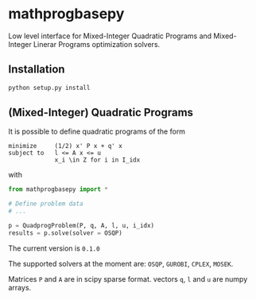 # mathprogbasepy
Low level interface for Mixed-Integer Quadratic Programs and Mixed-Integer Linerar Programs optimization solvers.

## Installation
```python
python setup.py install
```


## (Mixed-Integer) Quadratic Programs
It is possible to define quadratic programs of the form
```
minimize     (1/2) x' P x + q' x
subject to   l <= A x <= u
             x_i \in Z for i in I_idx
```

with

```python
from mathprogbasepy import *

# Define problem data
# ...

p = QuadprogProblem(P, q, A, l, u, i_idx)
results = p.solve(solver = OSQP)
```

The current version is `0.1.0`

The supported solvers at the moment are: `OSQP`, `GUROBI`, `CPLEX`, `MOSEK`.


Matrices `P` and `A` are in scipy sparse format. vectors `q`, `l` and `u` are numpy arrays.
